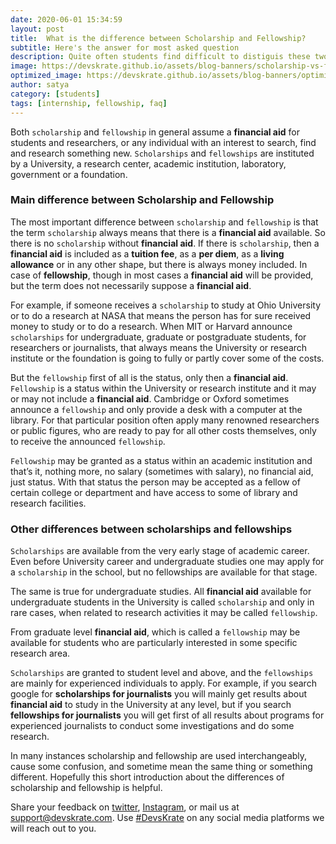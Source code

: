 ```yaml
---
date: 2020-06-01 15:34:59
layout: post
title:  What is the difference between Scholarship and Fellowship?
subtitle: Here's the answer for most asked question
description: Quite often students find difficult to distiguis these two, we made it clear for you.
image: https://devskrate.github.io/assets/blog-banners/scholarship-vs-fellowship.jpg
optimized_image: https://devskrate.github.io/assets/blog-banners/optimized/scholarship-vs-fellowship.webp
author: satya
category: [students]
tags: [internship, fellowship, faq]
---
```


Both `scholarship` and `fellowship` in general assume a **financial aid** for students and researchers, or any individual with an interest to search, find and research something new. `Scholarships` and `fellowships` are instituted by a University, a research center, academic institution, laboratory, government or a foundation.

### Main difference between Scholarship and Fellowship

The most important difference between `scholarship` and `fellowship` is that the term `scholarship` always means that there is a **financial aid** available. So there is no `scholarship` without **financial aid**. If there is `scholarship`, then a **financial aid** is included as a **tuition fee**, as a **per diem**, as a **living allowance** or in any other shape, but there is always money included. In case of **fellowship**, though in most cases a **financial aid** will be provided, but the term does not necessarily suppose a **financial aid**.

For example, if someone receives a `scholarship` to study at Ohio University or to do a research at NASA that means the person has for sure received money to study or to do a research. When MIT or Harvard announce `scholarships` for undergraduate, graduate or postgraduate students, for researchers or journalists, that always means the University or research institute or the foundation is going to fully or partly cover some of the costs.

But the `fellowship` first of all is the status, only then a **financial aid**. `Fellowship` is a status within the University or research institute and it may or may not include a **financial aid**. Cambridge or Oxford sometimes announce a `fellowship` and only provide a desk with a computer at the library. For that particular position often apply many renowned researchers or public figures, who are ready to pay for all other costs themselves, only to receive the announced `fellowship`.

`Fellowship` may be granted as a status within an academic institution and that’s it, nothing more, no salary (sometimes with salary), no financial aid, just status. With that status the person may be accepted as a fellow of certain college or department and have access to some of library and research facilities.

### Other differences between scholarships and fellowships

`Scholarships` are available from the very early stage of academic career. Even before University career and undergraduate studies one may apply for a `scholarship` in the school, but no fellowships are available for that stage.

The same is true for undergraduate studies. All **financial aid** available for undergraduate students in the University is called `scholarship` and only in rare cases, when related to research activities it may be called `fellowship`.

 

From graduate level **financial aid**, which is called a `fellowship` may be available for students who are particularly interested in some specific research area.

 

`Scholarships` are granted to student level and above, and the `fellowships` are mainly for experienced individuals to apply. For example, if you search google for **scholarships for journalists** you will mainly get results about **financial aid** to study in the University at any level, but if you search **fellowships for journalists** you will get first of all results about programs for experienced journalists to conduct some investigations and do some research.

 

In many instances scholarship and fellowship are used interchangeably, cause some confusion, and sometime mean the same thing or something different. Hopefully this short introduction about the differences of scholarship and fellowship is helpful.

Share your feedback on [twitter](https://twitter.com/devskrate), [Instagram](https://instagram.com/devskrate), or mail us at [support@devskrate.com](mailto:support@devskrate.com). Use [#DevsKrate](https://devskrate.com) on any social media platforms we will reach out to you.
